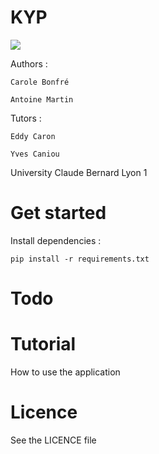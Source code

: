 KYP
==============

![](https://magnum.travis-ci.com/hyptos/kyd.svg?token=gSMNMRn5ygdjm4n6o1XK)

Authors :

    Carole Bonfré
    
    Antoine Martin

Tutors : 

    Eddy Caron
    
    Yves Caniou 
 
University Claude Bernard Lyon 1 

Get started
===============

Install dependencies :

    pip install -r requirements.txt
    
Todo
===============


Tutorial
===============

How to use the application

Licence
===============
See the LICENCE file
